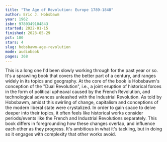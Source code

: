 ```yaml
---
title: "The Age of Revolution: Europe 1789-1848"
author: Eric J. Hobsbawm
year: 1962
isbn: 9780349104843
started: 2022-01-15
finished: 2023-05-29
pct: 100
stars: 4
slug: hobsbawm-age-revolution
mode: audiobook
pages: 368
---
```


This is a long one I'd been slowly working through for the past year or so. It's a sprawling book that covers the better part of a century, and ranges widely in its topics and geography. At the core of the book is Hobsbawm's conception of the "Dual Revolution", i.e., a joint eruption of historical forces in the form of political upheaval caused by the French Revolution, and technological advances unleashed with the Industrial Revolution. As told by Hobsbawm, amidst this swirling of change, capitalism and conceptions of the modern liberal state were crystalized. In order to gain space to delve deeper into their topics, it often feels like historical works consider periods/events like the French and Industrial Revolutions separately. This book differs in foregrounding how these changes overlap, and influence each other as they progress. It's ambitious in what it's tackling, but in doing so it engages with complexity that other works avoid.
